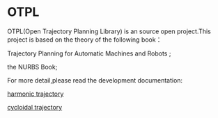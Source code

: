 # OTPL
OTPL(Open Trajectory Planning  Library) is an source open project.This project is based on the theory of the following book：

Trajectory Planning for Automatic Machines and Robots ;

the NURBS Book;

For more detail,please read the development documentation:

[harmonic trajectory]()

[cycloidal trajectory]()